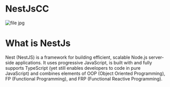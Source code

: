 # NestJsCC

![file jpg](https://user-images.githubusercontent.com/57509402/130054859-726835b2-5f13-41a7-96aa-6c0f0b24e50c.PNG)


# What is NestJs 

Nest (NestJS) is a framework for building efficient, scalable Node.js server-side applications. It uses progressive JavaScript, is built with and fully supports TypeScript (yet still enables developers to code in pure JavaScript) and combines elements of OOP (Object Oriented Programming), FP (Functional Programming), and FRP (Functional Reactive Programming).

